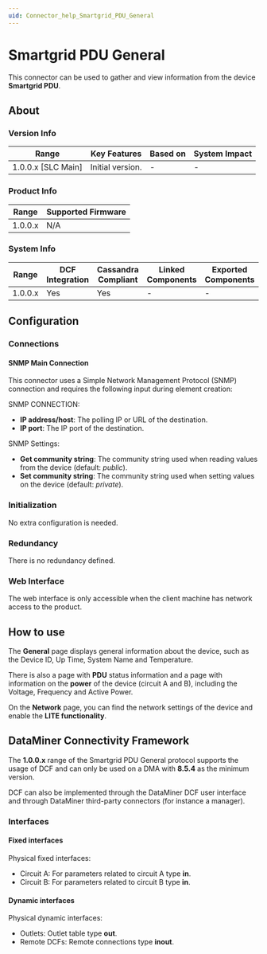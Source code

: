 ```yaml
---
uid: Connector_help_Smartgrid_PDU_General
---
```


# Smartgrid PDU General

This connector can be used to gather and view information from the device **Smartgrid PDU**.

## About

### Version Info

| Range                | Key Features     | Based on     | System Impact     |
|----------------------|------------------|--------------|-------------------|
| 1.0.0.x [SLC Main]   | Initial version. | -            | -                 |

### Product Info

| Range     | Supported Firmware     |
|-----------|------------------------|
| 1.0.0.x   | N/A                    |

### System Info

| Range     | DCF Integration     | Cassandra Compliant     | Linked Components     | Exported Components     |
|-----------|---------------------|-------------------------|-----------------------|-------------------------|
| 1.0.0.x   | Yes                 | Yes                     | -                     | -                       |

## Configuration

### Connections

#### SNMP Main Connection

This connector uses a Simple Network Management Protocol (SNMP) connection and requires the following input during element creation:

SNMP CONNECTION:

- **IP address/host**: The polling IP or URL of the destination.
- **IP port**: The IP port of the destination.

SNMP Settings:

- **Get community string**: The community string used when reading values from the device (default: *public*).
- **Set community string**: The community string used when setting values on the device (default: *private*).

### Initialization

No extra configuration is needed.

### Redundancy

There is no redundancy defined.

### Web Interface

The web interface is only accessible when the client machine has network access to the product.

## How to use

The **General** page displays general information about the device, such as the Device ID, Up Time, System Name and Temperature.

There is also a page with **PDU** status information and a page with information on the **power** of the device (circuit A and B), including the Voltage, Frequency and Active Power.

On the **Network** page, you can find the network settings of the device and enable the **LITE functionality**.

## DataMiner Connectivity Framework

The **1.0.0.x** range of the Smartgrid PDU General protocol supports the usage of DCF and can only be used on a DMA with **8.5.4** as the minimum version.

DCF can also be implemented through the DataMiner DCF user interface and through DataMiner third-party connectors (for instance a manager).

### Interfaces

#### Fixed interfaces

Physical fixed interfaces:

- Circuit A: For parameters related to circuit A type **in**.
- Circuit B: For parameters related to circuit B type **in**.

#### Dynamic interfaces

Physical dynamic interfaces:

- Outlets: Outlet table type **out**.
- Remote DCFs: Remote connections type **inout**.
